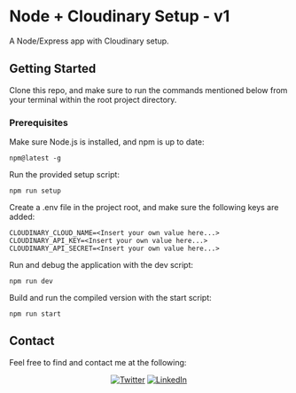 # Node + Cloudinary Setup - v1

A Node/Express app with Cloudinary setup.

## Getting Started

Clone this repo, and make sure to run the commands mentioned below from your terminal within the root project directory.

### Prerequisites

Make sure Node.js is installed, and npm is up to date:

    npm@latest -g

Run the provided setup script:

    npm run setup

Create a .env file in the project root, and make sure the following keys are added:

    CLOUDINARY_CLOUD_NAME=<Insert your own value here...>
    CLOUDINARY_API_KEY=<Insert your own value here...>
    CLOUDINARY_API_SECRET=<Insert your own value here...>

Run and debug the application with the dev script:

    npm run dev

Build and run the compiled version with the start script:

    npm run start

## Contact

Feel free to find and contact me at the following:

<div align="center">

[![Twitter](https://img.shields.io/badge/Twitter-%231DA1F2.svg?style=for-the-badge&logo=Twitter&logoColor=white)](https://twitter.com/CMittell)
[![LinkedIn](https://img.shields.io/badge/LinkedIn-%230077B5.svg?style=for-the-badge&logo=linkedin&logoColor=white)](https://www.linkedin.com/in/chris-mittell/)

</div>
